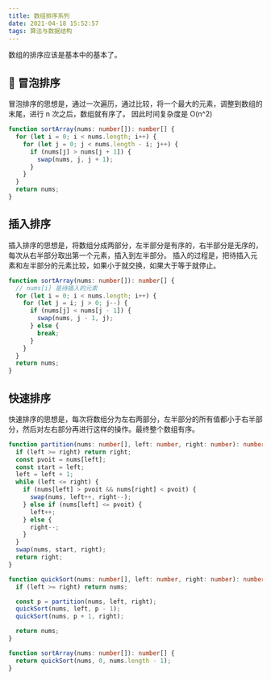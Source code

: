 ```yaml
---
title: 数组排序系列
date: 2021-04-18 15:52:57
tags: 算法与数据结构
---
```


数组的排序应该是基本中的基本了。

##  冒泡排序

冒泡排序的思想是，通过一次遍历，通过比较，将一个最大的元素，调整到数组的末尾，进行 n 次之后，数组就有序了。
因此时间复杂度是 O(n^2)

```typescript
function sortArray(nums: number[]): number[] {
  for (let i = 0; i < nums.length; i++) {
    for (let j = 0; j < nums.length - i; j++) {
      if (nums[j] > nums[j + 1]) {
        swap(nums, j, j + 1);
      }
    }
  }
  return nums;
}
```

## 插入排序

插入排序的思想是，将数组分成两部分，左半部分是有序的，右半部分是无序的，每次从右半部分取出第一个元素，插入到左半部分。
插入的过程是，把待插入元素和左半部分的元素比较，如果小于就交换，如果大于等于就停止。

```typescript
function sortArray(nums: number[]): number[] {
  // nums[i] 是待插入的元素
  for (let i = 0; i < nums.length; i++) {
    for (let j = i; j > 0; j--) {
      if (nums[j] < nums[j - 1]) {
        swap(nums, j - 1, j);
      } else {
        break;
      }
    }
  }
  return nums;
}
```

## 快速排序

快速排序的思想是，每次将数组分为左右两部分，左半部分的所有值都小于右半部分，然后对左右部分再进行这样的操作。最终整个数组有序。

```typescript
function partition(nums: number[], left: number, right: number): number {
  if (left >= right) return right;
  const pvoit = nums[left];
  const start = left;
  left = left + 1;
  while (left <= right) {
    if (nums[left] > pvoit && nums[right] < pvoit) {
      swap(nums, left++, right--);
    } else if (nums[left] <= pvoit) {
      left++;
    } else {
      right--;
    }
  }
  swap(nums, start, right);
  return right;
}

function quickSort(nums: number[], left: number, right: number): number[] {
  if (left >= right) return nums;

  const p = partition(nums, left, right);
  quickSort(nums, left, p - 1);
  quickSort(nums, p + 1, right);

  return nums;
}

function sortArray(nums: number[]): number[] {
  return quickSort(nums, 0, nums.length - 1);
}
```
